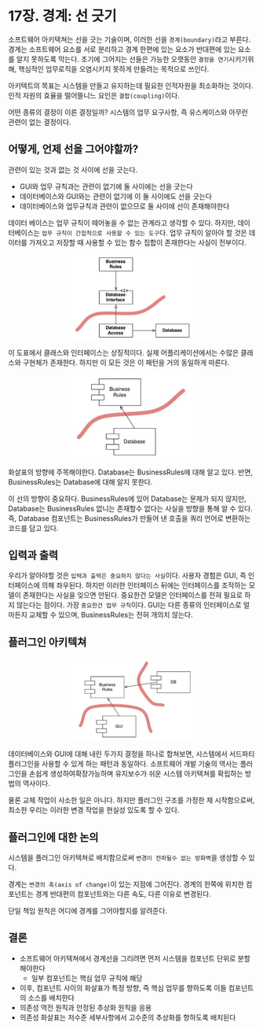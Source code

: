 # 17장. 경계: 선 긋기

소프트웨어 아키텍쳐는 선을 긋는 기술이며, 이러한 선을 `경계(boundary)`라고 부른다.
경계는 소프트웨어 요소를 서로 분리하고 경계 한편에 있는 요소가 반대편에 있는 요소를 알지 못하도록 막는다.
초기에 그어지는 선들은 가능한 오랫동안 `결정을 연기`시키기위해, 핵심적인 업무로직을 오염시키지 못하게 만들려는 목적으로 쓰인다.

아키텍트의 목표는 시스템을 만들고 유지하는데 필요한 인적자원을 최소화하는 것이다.
인적 자원의 효율을 떨어뜰니느 요인은 `결합(coupling)`이다.

어떤 종류의 결정이 이른 결정일까? 시스템의 업무 요구사항, 즉 유스케이스와 아무런 관련이 없는 결정이다.

## 어떻게, 언제 선을 그어야할까?

관련이 있는 것과 없는 것 사이에 선을 긋는다.

- GUI와 업무 규칙과는 관련이 없기에 둘 사이에는 선을 긋는다
- 데이터베이스와 GUI와는 관련이 없기에 이 둘 사이에도 선을 긋는다
- 데이터베이스와 업무규칙과 관련이 없으므로 둘 사이에 선이 존재해야한다

데이터 베이스는 업무 규칙이 떼어놓을 수 없는 관계라고 생각할 수 있다. 하지만, 데이터베이스는
`업무 규칙이 간접적으로 사용할 수 있는 도구`다. 업무 규칙이 알아야 할 것은 데이터를 가져오고 저장할 때 
사용할 수 있는 함수 집합이 존재한다는 사실이 전부이다.

<p align="center"><img src="./img/1.png" width="50%"></p>

이 도표에서 클래스와 인터페이스는 상징적이다. 실제 어플리케이션에서는 수많은 클래스와 구현체가 존재한다.
하지만 이 모든 것은 이 패턴을 거의 동일하게 따른다.

<p align="center"><img src="./img/2.png" width="50%"></p>

화살표의 방향에 주목해야한다. Database는 BusinessRules에 대해 알고 있다.
반면, BusinessRules는 Database에 대해 알지 못한다.

이 선의 방향이 중요하다. BusinessRules에 있어 Database는 문제가 되지 않지만, Database는
BusinessRules 없니는 존재할수 없다는 사실을 방향을 통해 알 수 있다. 즉, Database 컴포넌트는
BusinessRules가 만들어 낸 호출을 쿼리 언어로 변환하는 코드를 담고 있다.

## 입력과 출력

우리가 알아야할 것은 `입력과 출력은 중요하지 않다는 사실`이다. 사용자 경험은 GUI, 즉 인터페이스에 의해 좌우된다.
하지만 이러한 인터페이스 뒤에는 인터페이스를 조작하는 모델이 존재한다는 사실을 잊으면 안된다.
중요한건 모델은 인터페이스를 전혀 필요로 하지 않는다는 점이다. 가장 `중요한건 업무 규칙`이다.
GUI는 다른 종류의 인터페이스로 얼마든지 교체할 수 있으며, BusinessRules는 전혀 개의치 않는다.

## 플러그인 아키텍쳐

<p align="center"><img src="./img/3.png" width="50%"></p>

데이터베이스와 GUI에 대해 내린 두가지 결정을 하나로 합쳐보면, 시스템에서 서드파티 플러그인을 사용할 수 있게 하는 패턴과 동일하다.
소프트웨어 개발 기술의 역사는 플러그인을 손쉽게 생성하여확장가능하며 유지보수가 쉬운 시스템 아키텍쳐를 확립하는 방법의 역사이다.

물론 교체 작업이 사소한 일은 아니다. 하지만 플러그인 구조를 가정한 채 시작함으로써,
최소한 우리는 이러한 변경 작업을 현실성 있도록 할 수 있다.

## 플러그인에 대한 논의

시스템을 플러그인 아키텍쳐로 배치함으로써 `변경이 전파될수 없는 방화벽`을 생성할 수 있다.

경계는 `변경의 축(axis of change)`이 있는 지점에 그어진다. 경계의 한쪽에 위치한 컴포넌트는
경계 반대편의 컴포넌트와는 다른 속도, 다른 이유로 변경된다.

단일 책임 원칙은 어디에 경계를 그어야할지를 알려준다.

## 결론

- 소프트웨어 아키텍쳐에서 경계선을 그리려면 먼저 시스템을 컴포넌트 단위로 분할 해야한다
  - 일부 컴포넌트는 핵심 업무 규칙에 해당
- 이후, 컴포넌트 사이의 화살표가 특정 방향, 즉 핵심 업무를 향하도록 이들 컴포넌트의 소스를 배치한다
- 의존성 역전 원칙과 안정된 추상화 원칙을 응용
- 의존성 화살표는 저수준 세부사항에서 고수준의 추상화를 향하도록 배치된다


